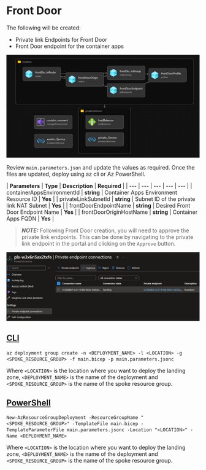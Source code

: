 # Front Door

The following will be created:
* Private link Endpoints for Front Door
* Front Door endpoint for the container apps

![Front Door](./media/afd.png)

Review `main.parameters.json` and update the values as required. Once the files are updated, deploy using az cli or Az PowerShell.

| **Parameters** | **Type** | **Description** | **Required** |
| --- | --- | --- | --- | --- |
| containerAppsEnvironmentId | **string** | Container Apps Environment Resource ID | **Yes** |
| privateLinkSubnetId | **string** | Subnet ID of the private link NAT Subnet | **Yes** |
| frontDoorEndpointName | **string** | Desired Front Door Endpoint Name | **Yes** |
| frontDoorOriginHostName | **string** | Container Apps FQDN | **Yes** |

> **_NOTE:_**  Following Front Door creation, you will need to approve the private link endpoints. This can be done by navigating to the private link endpoint in the portal and clicking on the `Approve` button.

![Front Door](./media/afd-pls-approval.png)

## [CLI](#tab/CLI)

```azurecli
az deployment group create -n <DEPLOYMENT_NAME> -l <LOCATION> -g <SPOKE_RESOURCE_GROUP> -f main.bicep -p main.parameters.jsonc
```

Where `<LOCATION>` is the location where you want to deploy the landing zone, `<DEPLOYMENT_NAME>` is the name of the deployment and `<SPOKE_RESOURCE_GROUP>` is the name of the spoke resource group.

## [PowerShell](#tab/PowerShell)

```azurepowershell
New-AzResourceGroupDeployment -ResourceGroupName "<SPOKE_RESOURCE_GROUP>" -TemplateFile main.bicep -TemplateParameterFile main.parameters.jsonc -Location "<LOCATION>" -Name <DEPLOYMENT_NAME>
```

Where `<LOCATION>` is the location where you want to deploy the landing zone, `<DEPLOYMENT_NAME>` is the name of the deployment and `<SPOKE_RESOURCE_GROUP>` is the name of the spoke resource group.
